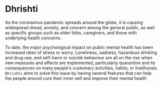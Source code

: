 # Dhrishti
As the coronavirus pandemic spreads around the globe, it is causing widespread dread, anxiety, and concern among the general public, as well as specific groups such as older folks, caregivers, and those with underlying health concerns.

To date, the major psychological impact on public mental health has been increased rates of stress or worry. Loneliness, sadness, hazardous drinking and drug use, and self-harm or suicide behaviour are all on the rise when new measures and affects are implemented, particularly quarantine and its consequences on many people's customary activities, habits, or livelihoods.
`Dhrishti` aims to solve this issue by having several features that can help the people around cure their inner self and improve their mental health
